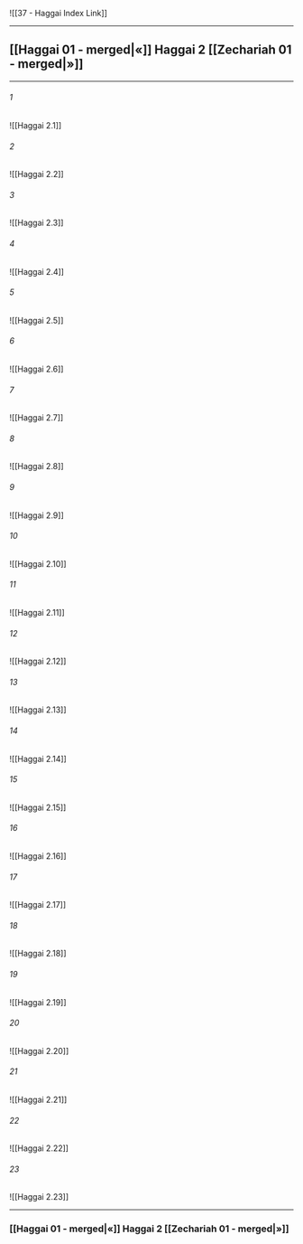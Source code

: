 ![[37 - Haggai Index Link]]

---
##  [[Haggai 01 - merged|«]] Haggai 2 [[Zechariah 01 - merged|»]]

---

###### 1
![[Haggai 2.1]] 

###### 2
![[Haggai 2.2]] 

###### 3
![[Haggai 2.3]] 

###### 4
![[Haggai 2.4]]

###### 5 
![[Haggai 2.5]] 

###### 6
![[Haggai 2.6]] 

###### 7
![[Haggai 2.7]] 

###### 8
![[Haggai 2.8]] 

###### 9
![[Haggai 2.9]] 

###### 10
![[Haggai 2.10]] 

###### 11
![[Haggai 2.11]] 

###### 12
![[Haggai 2.12]]

###### 13
![[Haggai 2.13]] 

###### 14
![[Haggai 2.14]] 

###### 15
![[Haggai 2.15]]

###### 16
![[Haggai 2.16]] 

###### 17
![[Haggai 2.17]]

###### 18
![[Haggai 2.18]] 

###### 19
![[Haggai 2.19]] 

###### 20
![[Haggai 2.20]]

###### 21
![[Haggai 2.21]] 

###### 22
![[Haggai 2.22]] 

###### 23
![[Haggai 2.23]]


---
###  [[Haggai 01 - merged|«]] Haggai 2 [[Zechariah 01 - merged|»]]
